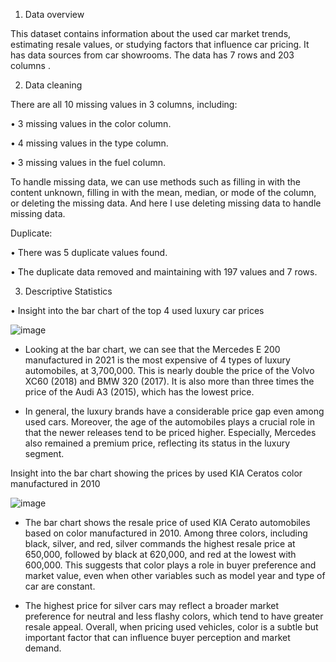 1.	Data overview
   
This dataset contains information about the used car market trends, estimating resale values, or studying factors that influence car pricing. It has data sources from car showrooms. The data has 7 rows and 203 columns .

2.	Data cleaning

 There are all 10 missing values in 3 columns, including:
  
•	3 missing values in the color column.

•	4 missing values in the type column.

•	3 missing values in the fuel column.

To handle missing data, we can use methods such as filling in with the content unknown, filling in with the mean, median, or mode of the column, or deleting the missing data. And here I use deleting missing data to handle missing data.

Duplicate:

•	There was 5 duplicate values found.

•	The duplicate data removed and maintaining with 197 values and 7 rows.

3.	Descriptive Statistics

•	Insight into the bar chart of the top 4 used luxury car prices 

![image](https://github.com/user-attachments/assets/df960290-597c-4251-9ee5-0efe0be39cd7)

+ Looking at the bar chart, we can see that the Mercedes E 200 manufactured in 2021 is the most expensive of 4 types of luxury automobiles, at 3,700,000. This is nearly double the price of the Volvo XC60 (2018) and BMW 320 (2017). It is also more than three times the price of the Audi A3 (2015), which has the lowest price.

+ In general, the luxury brands have a considerable price gap even among used cars. Moreover, the age of the automobiles plays a crucial role in that the newer releases tend to be priced higher. Especially, Mercedes also remained a premium price, reflecting its status in the luxury segment.

Insight into the bar chart showing the prices by used KIA Ceratos color manufactured in 2010

![image](https://github.com/user-attachments/assets/c062de0f-842a-4e09-b7c3-0e13117aab4a)

+ The bar chart shows the resale price of used KIA Cerato automobiles based on color manufactured in 2010. Among three colors, including black, silver, and red, silver commands the highest resale price at 650,000, followed by black at 620,000, and red at the lowest with 600,000. This suggests that color plays a role in buyer preference and market value, even when other variables such as model year and type of car are constant.
  
+ The highest price for silver cars may reflect a broader market preference for neutral and less flashy colors, which tend to have greater resale appeal. Overall, when pricing used vehicles, color is a subtle but important factor that can influence buyer perception and market demand.



